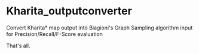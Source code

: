 # Kharita_outputconverter
Convert Kharita* map output into Biagioni's Graph Sampling algorithm input for Precision/Recall/F-Score evaluation 

That's all.
